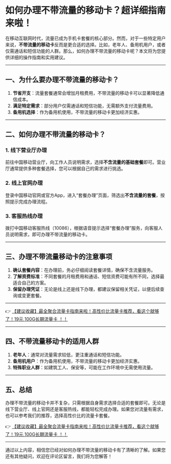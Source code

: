 # 如何办理不带流量的移动卡？超详细指南来啦！

在移动互联网时代，流量已成为手机卡套餐的核心部分。然而，对于一些特定用户来说，**不带流量的移动卡**反而是更合适的选择。比如，老年人、备用机用户，或者仅需通话和短信功能的人群。那么，如何办理不带流量的移动卡呢？本文将为您提供详细的操作指南和实用建议。

---

## 一、为什么要办理不带流量的移动卡？

1. **节省开支**：流量套餐通常会增加月租费用，不带流量的移动卡可以显著降低通信成本。
2. **满足特定需求**：部分用户仅需通话和短信功能，无需额外支付流量费用。
3. **备用机选择**：作为备用机使用，不带流量的移动卡更加经济实惠。

---

## 二、如何办理不带流量的移动卡？

### 1. 线下营业厅办理
前往中国移动营业厅，向工作人员说明需求，选择**不含流量的基础套餐**即可。营业厅通常提供多种套餐选择，您可以根据自己的需求进行挑选。

### 2. 线上官网办理
登录中国移动官网或官方App，进入“套餐办理”页面，筛选出**不含流量的套餐**，按照提示完成办理流程。

### 3. 客服热线办理
拨打中国移动客服热线（10086），根据语音提示选择“套餐办理”服务，向客服人员说明需求，即可办理不带流量的移动卡。

---

## 三、办理不带流量移动卡的注意事项

1. **确认套餐内容**：在办理前，务必仔细阅读套餐详情，确保不含流量服务。
2. **了解资费标准**：不同套餐的月租费用和通话、短信资费可能有所不同，选择最适合自己的方案。
3. **保留办理凭证**：无论是线上还是线下办理，都建议保留相关凭证，以便后续查询或变更套餐。

---

👉 [【建议收藏】最全聚合流量卡指南来啦！高性价比流量卡推荐，看这个就够了！19元 100G长期流量卡 ！！](https://bit.ly/Liuliangka)

---

## 四、不带流量移动卡的适用人群

1. **老年人**：通常对流量需求较低，更注重通话和短信功能。
2. **备用机用户**：作为备用机使用，不带流量的移动卡更加经济实惠。
3. **特殊职业人群**：如建筑工人、保安等，可能在工作环境中无需使用流量。

---

## 五、总结

办理不带流量的移动卡并不复杂，只需根据自身需求选择合适的套餐即可。无论是线下营业厅、线上官网还是客服热线，都能轻松完成办理。如果您对流量有需求，也可以参考我们的推荐，选择高性价比的流量卡套餐。

👉 [【建议收藏】最全聚合流量卡指南来啦！高性价比流量卡推荐，看这个就够了！19元 100G长期流量卡 ！！](https://bit.ly/Liuliangka)

---

通过以上内容，相信您已经对如何办理不带流量的移动卡有了清晰的了解。如果您还有其他疑问，欢迎在评论区留言，我们将为您解答！